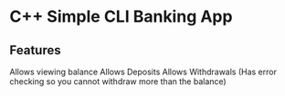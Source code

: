 # C++ Simple CLI Banking App

## Features

Allows viewing balance
Allows Deposits
Allows Withdrawals (Has error checking so you cannot withdraw more than the balance)
